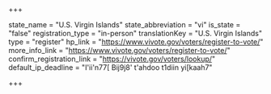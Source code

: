 +++

state_name = "U.S. Virgin Islands"
state_abbreviation = "vi"
is_state = "false"
registration_type = "in-person"
translationKey = "U.S. Virgin Islands"
type = "register"
hp_link = "https://www.vivote.gov/voters/register-to-vote/"
more_info_link = "https://www.vivote.gov/voters/register-to-vote/"
confirm_registration_link = "https://vivote.gov/voters/lookup/"
default_ip_deadline = "I'ii'n77[ Bij9j8' t'ahdoo t1diin yi[kaah7"

+++